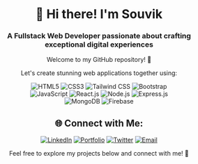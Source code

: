 <div align="center">
  <h1>👋 Hi there! I'm Souvik</h1>
  <h3>A Fullstack Web Developer passionate about crafting exceptional digital experiences</h3>
  <p>Welcome to my GitHub repository! 🌟</p>
  <p>Let's create stunning web applications together using:</p>
  <p>
    <img src="https://img.shields.io/badge/HTML5-E34F26?style=flat-square&logo=html5&logoColor=white" alt="HTML5">
    <img src="https://img.shields.io/badge/CSS3-1572B6?style=flat-square&logo=css3&logoColor=white" alt="CSS3">
    <img src="https://img.shields.io/badge/Tailwind CSS-38B2AC?style=flat-square&logo=tailwind-css&logoColor=white" alt="Tailwind CSS">
    <img src="https://img.shields.io/badge/Bootstrap-563D7C?style=flat-square&logo=bootstrap&logoColor=white" alt="Bootstrap">
    <br>
    <img src="https://img.shields.io/badge/JavaScript-F7DF1E?style=flat-square&logo=javascript&logoColor=black" alt="JavaScript">
    <img src="https://img.shields.io/badge/React-61DAFB?style=flat-square&logo=react&logoColor=black" alt="React.js">
    <img src="https://img.shields.io/badge/Node.js-43853D?style=flat-square&logo=node.js&logoColor=white" alt="Node.js">
    <img src="https://img.shields.io/badge/Express.js-000000?style=flat-square&logo=express&logoColor=white" alt="Express.js">
    <br>
    <img src="https://img.shields.io/badge/MongoDB-47A248?style=flat-square&logo=mongodb&logoColor=white" alt="MongoDB">
    <img src="https://img.shields.io/badge/Firebase-FFCA28?style=flat-square&logo=firebase&logoColor=black" alt="Firebase">
  </p>
  <h2 align="center">🌐 Connect with Me:</h2>

<p align="center">
  <a href="https://www.linkedin.com/in/souvik-hazra-202321252/"><img src="https://img.shields.io/badge/-LinkedIn-blue?style=flat&logo=Linkedin&logoColor=white" alt="LinkedIn"></a>
  <a href="https://twitter.com/_souvikhazra"><img src="https://img.shields.io/badge/-Portfolio-black?style=flat&logo=Google-Chrome&logoColor=white" alt="Portfolio"></a>
  <a href="Your Twitter Profile Link"><img src="https://img.shields.io/badge/-Twitter-blue?style=flat&logo=Twitter&logoColor=white" alt="Twitter"></a>
  <a href="mailto:souvikhazra151@gmail.com"><img src="https://img.shields.io/badge/-Email-red?style=flat&logo=Gmail&logoColor=white" alt="Email"></a>
</p>
  <p>Feel free to explore my projects below and connect with me! 🚀</p>
</div>


<!--
**Mr-R-e-X/Mr-R-e-X** is a ✨ _special_ ✨ repository because its `README.md` (this file) appears on your GitHub profile.

Here are some ideas to get you started:

- 🔭 I’m currently working on ...
- 🌱 I’m currently learning ...
- 👯 I’m looking to collaborate on ...
- 🤔 I’m looking for help with ...
- 💬 Ask me about ...
- 📫 How to reach me: ...
- 😄 Pronouns: ...
- ⚡ Fun fact: ...
-->
